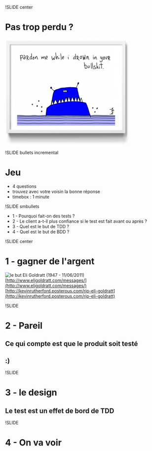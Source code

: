 !SLIDE center

Pas trop perdu ?
================
![cartoon](pardonm1004-400x344.jpg)

!SLIDE bullets incremental

Jeu
===
* 4 questions
* trouvez avec votre voisin la bonne réponse
* timebox : 1 minute

!SLIDE smbullets

* 1 - Pourquoi fait-on des tests ?
* 2 - Le client a-t-il plus confiance si le test est fait avant ou après ?
* 3 - Quel est le but de TDD ?
* 4 - Quel est le but de BDD ?

!SLIDE center

1 - gagner de l'argent
======================

![le but](amazon_le_but.jpg)
Eli Goldratt (1947 - 11/06/2011)
[http://www.eligoldratt.com/messages/](http://www.eligoldratt.com/messages/)
[http://kevinrutherford.posterous.com/rip-eli-goldratt](http://kevinrutherford.posterous.com/rip-eli-goldratt)

!SLIDE

2 - Pareil
==========
Ce qui compte est que le produit soit testé
-------------------------------------------
## :)

!SLIDE

3 - le design
=============
Le test est un effet de bord de TDD
-----------------------------------

!SLIDE

4 - On va voir
==============